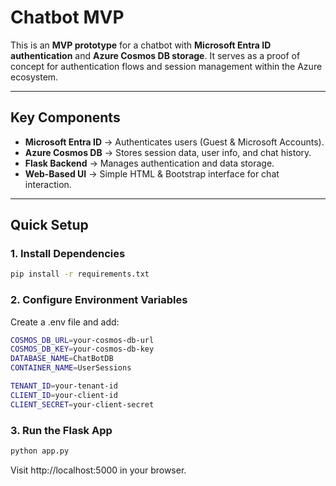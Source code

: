 # Chatbot MVP

This is an **MVP prototype** for a chatbot with **Microsoft Entra ID authentication** and **Azure Cosmos DB storage**. It serves as a proof of concept for authentication flows and session management within the Azure ecosystem.

---

## **Key Components**
- **Microsoft Entra ID** → Authenticates users (Guest & Microsoft Accounts).
- **Azure Cosmos DB** → Stores session data, user info, and chat history.
- **Flask Backend** → Manages authentication and data storage.
- **Web-Based UI** → Simple HTML & Bootstrap interface for chat interaction.

---

## **Quick Setup**
### **1. Install Dependencies**
```bash
pip install -r requirements.txt
```

### **2. Configure Environment Variables**
Create a .env file and add:
```bash
COSMOS_DB_URL=your-cosmos-db-url
COSMOS_DB_KEY=your-cosmos-db-key
DATABASE_NAME=ChatBotDB
CONTAINER_NAME=UserSessions

TENANT_ID=your-tenant-id
CLIENT_ID=your-client-id
CLIENT_SECRET=your-client-secret
```

### **3. Run the Flask App**
```bash
python app.py
```
Visit http://localhost:5000 in your browser.

